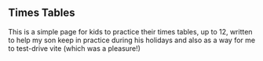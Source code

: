 Times Tables
---

This is a simple page for kids to practice their times tables, up to 12,
written to help my son keep in practice during his holidays and also as
a way for me to test-drive vite (which was a pleasure!)
